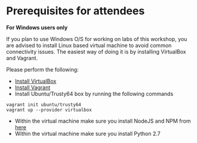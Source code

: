 # Prerequisites for attendees

**For Windows users only**

If you plan to use Windows O/S for working on labs of this workshop, you are advised to install Linux based virtual machine to avoid common connectivity issues. The easiest way of doing it is by installing VirtualBox and Vagrant. 

Please perform the following:
 - [Install VirtualBox](http://download.virtualbox.org/virtualbox/5.1.14/VirtualBox-5.1.14-112924-Win.exe)
 - [Install Vagrant](https://releases.hashicorp.com/vagrant/1.9.1/vagrant_1.9.1.msi)
 - Install Ubuntu/Trusty64 box by running the following commands
 
 ```
 vagrant init ubuntu/trusty64
 vagrant up --provider virtualbox
 ```
- Within the virtual machine make sure you install NodeJS and NPM from [here](https://nodejs.org/en/download/)
- Within the virtual machine make sure you install Python 2.7
